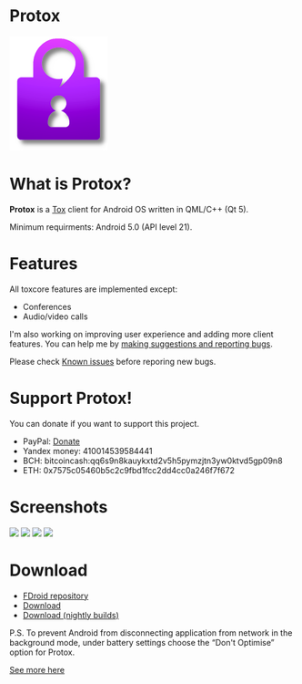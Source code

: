 # Protox

![Protox](resources/logo_small.png)

# What is Protox?

**Protox** is a [Tox](https://tox.chat/) client for Android OS written in QML/C++ (Qt 5).

Minimum requirments: Android 5.0 (API level 21).

# Features

All toxcore features are implemented except:
*  Conferences
*  Audio/video calls

I'm also working on improving user experience and adding more client features. You can help me by [making suggestions and reporting bugs](https://gitlab.com/Monsterovich/protox/issues).

Please check [Known issues](https://gitlab.com/Monsterovich/protox/-/wikis/Known-issues) before reporing new bugs.

# Support Protox!

You can donate if you want to support this project.

* PayPal: [Donate](https://www.paypal.me/monsterovich)
* Yandex money: 410014539584441
* BCH: bitcoincash:qq6s9n8kauykxtd2v5h5pymzjtn3yw0ktvd5gp09n8
* ETH: 0x7575c05460b5c2c9fbd1fcc2dd4cc0a246f7f672

# Screenshots

<img src="https://gitlab.com/Monsterovich/protox/-/raw/master/resources/screenshots/1.png"  width="150">
<img src="https://gitlab.com/Monsterovich/protox/-/raw/master/resources/screenshots/2.png"  width="150">
<img src="https://gitlab.com/Monsterovich/protox/-/raw/master/resources/screenshots/3.png"  width="150">
<img src="https://gitlab.com/Monsterovich/protox/-/raw/master/resources/screenshots/4.png"  width="150">

# Download

* [FDroid repository](https://submarine.strangled.net/fdroid/)
* [Download](https://gitlab.com/Monsterovich/protox/-/releases)
* [Download (nightly builds)](https://submarine.strangled.net/protox/builds/nightly/)


P.S. To prevent Android from disconnecting application from network in the background mode, under battery settings choose the “Don't Optimise” option for Protox.

[See more here](https://dontkillmyapp.com/)